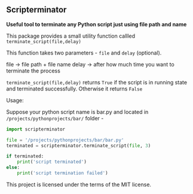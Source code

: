 **<h2>Scripterminator</h2>** 
**Useful tool to terminate any Python script just using file path and name**

This package provides a small utility function callled `terminate_script(file,delay)`

This function takes two parameters - `file` and `delay` (optional).

file -> file path + file name
delay -> after how much time you want to terminate the process

`terminate_script(file,delay)` returns `True` if the script is in running state and terminated successfully.
Otherwise it returns `False`

Usage:

Suppose your python script name is bar.py and located in `/projects/pythonprojects/bar/` folder -

```python
import scripterminator

file = '/projects/pythonprojects/bar/bar.py'
terminated = scripterminator.terminate_script(file, 3)

if terminated:
    print('script terminated') 
else:
    print('script termination failed') 

```

This project is licensed under the terms of the MIT license.

